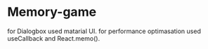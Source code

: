 # Memory-game
for Dialogbox used matarial UI.
for performance optimasation used useCallback and React.memo().
